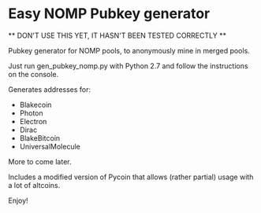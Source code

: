 Easy NOMP Pubkey generator
=====================

** DON'T USE THIS YET, IT HASN'T BEEN TESTED CORRECTLY **

Pubkey generator for NOMP pools, to anonymously mine in merged pools.

Just run gen_pubkey_nomp.py with Python 2.7 and follow the instructions on the console.

Generates addresses for:

 * Blakecoin
 * Photon
 * Electron
 * Dirac
 * BlakeBitcoin
 * UniversalMolecule
 
More to come later.
 
Includes a modified version of Pycoin that allows (rather partial) usage with a lot of altcoins.
 
Enjoy!
